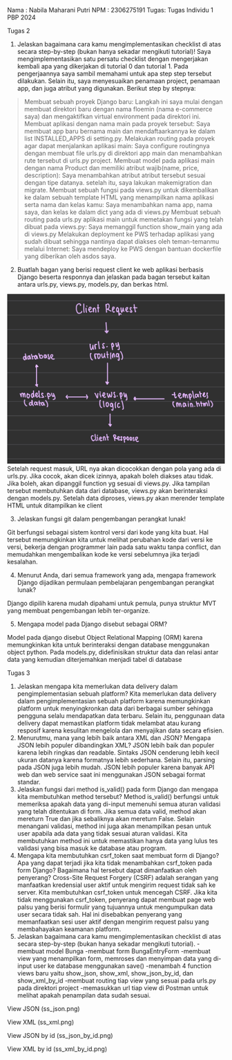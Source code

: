 Nama : Nabila Maharani Putri
NPM  : 2306275191
Tugas: Tugas Individu 1 PBP 2024

Tugas 2
1. Jelaskan bagaimana cara kamu mengimplementasikan checklist di atas secara step-by-step (bukan hanya sekadar mengikuti tutorial)! 
 Saya mengimplementasikan satu persatu checklist dengan mengerjakan kembali apa yang dikerjakan di tutorial 0 dan tutorial 1. Pada pengerjaannya saya sambil memahami untuk apa step step tersebut dilakukan. Selain itu, saya menyesuaikan penamaan project, penamaan app, dan juga atribut yang digunakan. Berikut step by stepnya:
 > Membuat sebuah proyek Django baru: 
 Langkah ini saya mulai dengan membuat direktori baru dengan nama floemin (nama e-commerce saya) dan mengaktifkan virtual environment pada direktori ini. 
 > Membuat aplikasi dengan nama main pada proyek tersebut: 
 Saya membuat app baru bernama main dan mendaftaarkannya ke dalam list INSTALLED_APPS di setting.py.
 > Melakukan routing pada proyek agar dapat menjalankan aplikasi main: 
 Saya configure routingnya dengan membuat file urls.py di direktori app main dan menambahkan rute tersebut di urls.py project.
 > Membuat model pada aplikasi main dengan nama Product dan memiliki atribut wajib(name, price, description): 
 Saya menambahkan atribut atribut tersebut sesuai dengan tipe datanya. setelah itu, saya lakukan makemigration dan migrate.
 > Membuat sebuah fungsi pada views.py untuk dikembalikan ke dalam sebuah template HTML yang menampilkan nama aplikasi serta nama dan kelas kamu:
 Saya menambahkan nama app, nama saya, dan kelas ke dalam dict yang ada di views.py
 > Membuat sebuah routing pada urls.py aplikasi main untuk memetakan fungsi yang telah dibuat pada views.py:
 Saya memanggil function show_main yang ada di views.py
 > Melakukan deployment ke PWS terhadap aplikasi yang sudah dibuat sehingga nantinya dapat diakses oleh teman-temanmu melalui Internet: 
 Saya mendeploy ke PWS dengan bantuan dockerfile yang diberikan oleh asdos saya. 

2. Buatlah bagan yang berisi request client ke web aplikasi berbasis Django beserta responnya dan jelaskan pada bagan tersebut kaitan antara urls.py, views.py, models.py, dan berkas html.

![Bagan Alur](bagan.jpg)
 Setelah request masuk, URL nya akan dicocokkan dengan pola yang ada di urls.py. Jika cocok, akan dicek izinnya, apakah boleh diakses atau tidak. Jika boleh, akan dipanggil function yg sesuai di views.py. Jika tampilan tersebut membutuhkan data dari database, views.py akan berinteraksi dengan models.py. Setelah data diproses, views.py akan merender template HTML untuk ditampilkan ke client

3. Jelaskan fungsi git dalam pengembangan perangkat lunak!

 Git berfungsi sebagai sistem kontrol versi dari kode yang kita buat. Hal tersebut memungkinkan kita untuk melihat perubahan kode dari versi ke versi, bekerja dengan programmer lain pada satu waktu tanpa conflict, dan memudahkan mengembalikan kode ke versi sebelumnya jika terjadi kesalahan.

4. Menurut Anda, dari semua framework yang ada, mengapa framework Django dijadikan permulaan pembelajaran pengembangan perangkat lunak?

 Django dipilih karena mudah dipahami untuk pemula, punya struktur MVT yang membuat pengembangan lebih ter-organize.

5. Mengapa model pada Django disebut sebagai ORM?

 Model pada django disebut Object Relational Mapping (ORM) karena memungkinkan kita untuk berinteraksi dengan database menggunakan object python. Pada models.py, didefinisikan struktur data dan relasi antar data yang kemudian diterjemahkan menjadi tabel di database


Tugas 3
1. Jelaskan mengapa kita memerlukan data delivery dalam pengimplementasian sebuah platform?
 Kita memerlukan data delivery dalam pengimplementasian sebuah platform karena memungkinkan platform untuk menyingkronkan data dari berbagai sumber sehingga pengguna selalu mendapatkan data terbaru. Selain itu, penggunaan data delivery dapat memastikan platform tidak melambat atau kurang resposif karena kesulitan mengelola dan menyajikan data secara efisien.
2. Menurutmu, mana yang lebih baik antara XML dan JSON? Mengapa JSON lebih populer dibandingkan XML?
 JSON lebih baik dan populer karena lebih ringkas dan readable. Sintaks JSON cenderung lebih kecil ukuran datanya karena formatnya lebih sederhana. Selain itu, parsing pada JSON juga lebih mudah. JSON lebih populer karena banyak API web dan web service saat ini menggunakan JSON sebagai format standar.
3. Jelaskan fungsi dari method is_valid() pada form Django dan mengapa kita membutuhkan method tersebut?
 Method is_valid() berfungsi untuk memeriksa apakah data yang di-input memenuhi semua aturan validasi yang telah ditentukan di form. Jika semua data valid, method akan mereturn True dan jika sebaliknya akan mereturn False. Selain menangani validasi, method ini juga akan menampilkan pesan untuk user apabila ada data yang tidak sesuai aturan validasi. Kita membutuhkan method ini untuk memastikan hanya data yang lulus tes validasi yang bisa masuk ke database atau program.
4. Mengapa kita membutuhkan csrf_token saat membuat form di Django? Apa yang dapat terjadi jika kita tidak menambahkan csrf_token pada form Django? Bagaimana hal tersebut dapat dimanfaatkan oleh penyerang?
 Cross-Site Request Forgery (CSRF) adalah serangan yang manfaatkan kredensial user aktif untuk mengirim request tidak sah ke server. Kita membutuhkan csrf_token untuk mencegah CSRF. Jika kita tidak menggunakan csrf_token, penyerang dapat membuat page web palsu yang berisi formulir yang tujuannya untuk mengumpulkan data user secara tidak sah. Hal ini disebabkan penyerang yang memanfaatkan sesi user aktif dengan mengirim request palsu yang membahayakan keamanan platform.
5. Jelaskan bagaimana cara kamu mengimplementasikan checklist di atas secara step-by-step (bukan hanya sekadar mengikuti tutorial).
 -membuat model Bunga
 -membuat form BungaEntryForm
 -membuat view yang menampilkan form, memroses dan menyimpan data yang di-input user ke database menggunakan save()
 -menambah 4 function views baru yaitu show_json, show_xml, show_json_by_id, dan show_xml_by_id
 -membuat routing tiap view yang sesuai pada urls.py pada direktori project
 -memasukkan url tiap view di Postman untuk melihat apakah penampilan data sudah sesuai.

View JSON
(ss_json.png)

View XML
(ss_xml.png)

View JSON by id
(ss_json_by_id.png)

View XML by id
(ss_xml_by_id.png)